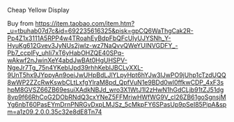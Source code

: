 Cheap Yellow Display

Buy from https://item.taobao.com/item.htm?_u=tbuhab07d7c&id=692235616325&pisk=gpCQ6WaThgCak2R-Pp4Z1x3111A5RPP4w4TRoahEyBdpFbQFcUlyUJYSNh_Y-HyuKg612Gvev3JyNUs2jwlz-wz7NaQvvQWeYUINVGDFY_-Pb7_ccplFy_uhIi7xT6yHabOHZQE40SPq-wAkwf2nJwinXeY4abdJwBAt0HgUHSPV-NgeJr7Tg_75n4YKebIJpd39rhhKebIJBCLyXXL-9UnT5hx9JYppyAn9oeiJwUHpBdLJlYLpyHpt6hYJw3IJwPO9jUhp1cTzdUQQ8wWP2ZZcRwKswbCLtLxfgYlraM8pd_QpfVuN1e9BDd0wl0ffkwCDP_4xF3shpM8GVSZ66ZB69esuiXAdkNBJd_wro3X1WtJ1I2zHwN1hGdCLjb91tZJ51dg8vp9f66RhCoG2DObRNdQ3cxYNeZ5FFMriwHWfWG9V_cl26ZB61goSgnsjMYg6nbT60PasEYmDrnPNRGvDxpLMJSz_5cMkpFY6SPasUp9pSeI85PipA&spm=a1z09.2.0.0.35c32e8dE8Tn74


